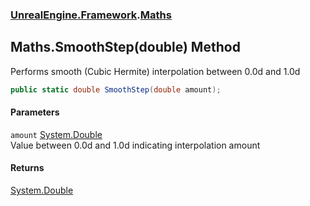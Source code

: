 ### [UnrealEngine.Framework](UnrealEngine_Framework.md 'UnrealEngine.Framework').[Maths](Maths.md 'UnrealEngine.Framework.Maths')
## Maths.SmoothStep(double) Method
Performs smooth (Cubic Hermite) interpolation between 0.0d and 1.0d  
```csharp
public static double SmoothStep(double amount);
```
#### Parameters
<a name='UnrealEngine_Framework_Maths_SmoothStep(double)_amount'></a>
`amount` [System.Double](https://docs.microsoft.com/en-us/dotnet/api/System.Double 'System.Double')  
Value between 0.0d and 1.0d indicating interpolation amount
  
#### Returns
[System.Double](https://docs.microsoft.com/en-us/dotnet/api/System.Double 'System.Double')  
